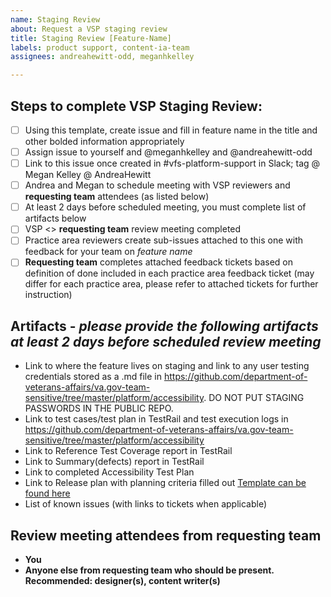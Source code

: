 ```yaml
---
name: Staging Review
about: Request a VSP staging review
title: Staging Review [Feature-Name]
labels: product support, content-ia-team
assignees: andreahewitt-odd, meganhkelley

---
```


## Steps to complete VSP Staging Review: 

- [ ] Using this template, create issue and fill in feature name in the title and other bolded information appropriately
- [ ] Assign issue to yourself and @meganhkelley and @andreahewitt-odd 
- [ ] Link to this issue once created in #vfs-platform-support in Slack; tag @ Megan Kelley @ AndreaHewitt
- [ ] Andrea and Megan to schedule meeting with VSP reviewers and **requesting team** attendees (as listed below)
- [ ] At least 2 days before scheduled meeting, you must complete list of artifacts below
- [ ] VSP <> **requesting team** review meeting completed
- [ ] Practice area reviewers create sub-issues attached to this one with feedback for your team on *feature name*
- [ ] **Requesting team** completes attached feedback tickets based on definition of done included in each practice area feedback ticket (may differ for each practice area, please refer to attached tickets for further instruction)

## Artifacts - _please provide the following artifacts at least 2 days before scheduled review meeting_

- Link to where the feature lives on staging and link to any user testing credentials stored as a .md file in https://github.com/department-of-veterans-affairs/va.gov-team-sensitive/tree/master/platform/accessibility. DO NOT PUT STAGING PASSWORDS IN THE PUBLIC REPO. 
- Link to test cases/test plan in TestRail and test execution logs in https://github.com/department-of-veterans-affairs/va.gov-team-sensitive/tree/master/platform/accessibility
- Link to Reference Test Coverage report in TestRail 
- Link to Summary(defects) report in TestRail
- Link to completed Accessibility Test Plan
- Link to Release plan with planning criteria filled out [Template can be found here](https://github.com/department-of-veterans-affairs/va.gov-team/blob/97759a81a47c73da8bf03e35f3a13bb3c689d18b/platform/product-management/release-plan-template.md)
- List of known issues (with links to tickets when applicable) 

## Review meeting attendees from **requesting team**

- **You**
- **Anyone else from requesting team who should be present. Recommended: designer(s), content writer(s)**
